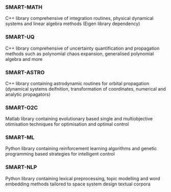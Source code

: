 ### SMART-MATH
C++ library comprehensive of integration routines, physical dynamical systems and linear algebra methods (Eigen library dependency)

### SMART-UQ
C++ library comprehensive of uncertainty quantification and propagation methods such as polynomial chaos expansion, generalised polynomial algebra and more

### SMART-ASTRO
C++ library containing astrodynamic routines for orbital propagation (dynamical systems deifnition, transformation of coordinates, numerical and analytic propagators)

### SMART-O2C
Matlab library containing evolutionary based single and multiobjective otimisation techniques for optimisation and optimal control

### SMART-ML
Python library containing reinforcement learning algorithms and genetic programming based strategies for intelligent control

### SMART-NLP
Python library containing lexical preprocessing, topic modelling and word embedding methods tailored to space system design textual corpora

